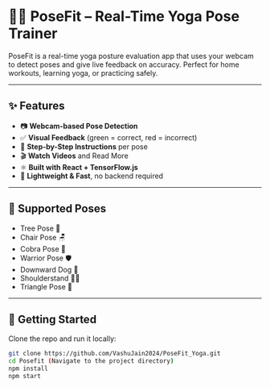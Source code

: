 # 🧘‍♀️ PoseFit – Real-Time Yoga Pose Trainer

PoseFit is a real-time yoga posture evaluation app that uses your webcam to detect poses and give live feedback on accuracy. Perfect for home workouts, learning yoga, or practicing safely.

---

## ✨ Features

- 📷 **Webcam-based Pose Detection**
- ✅ **Visual Feedback** (green = correct, red = incorrect)
- 📖 **Step-by-Step Instructions** per pose
- 🎬 **Watch Videos** and Read More
- ⚛️ **Built with React + TensorFlow.js**
- 🧠 **Lightweight & Fast**, no backend required

---

## 🧘 Supported Poses

- Tree Pose 🌳
- Chair Pose 🪑
- Cobra Pose 🐍
- Warrior Pose 🛡️
- Downward Dog 🐶
- Shoulderstand 🤸‍♂️
- Triangle Pose 🔺

---

## 🚀 Getting Started

Clone the repo and run it locally:

```bash
git clone https://github.com/VashuJain2024/PoseFit_Yoga.git
cd Posefit (Navigate to the project directory)
npm install
npm start
```
